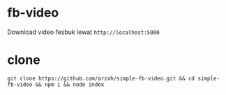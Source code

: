 # fb-video 
Download video fesbuk lewat <code>http://localhost:5000</code>

# clone
```
git clone https://github.com/arzxh/simple-fb-video.git && cd simple-fb-video && npm i && node index
```
